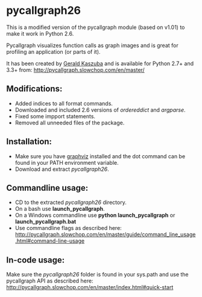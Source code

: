 **pycallgraph26**
=================

This is a modified version of the pycallgraph module (based on v1.01) to make it work in Python 2.6.

Pycallgraph visualizes function calls as graph images and is great for profiling an application (or parts of it).

It has been created by [Gerald Kaszuba](http://geraldkaszuba.com) and is available for Python 2.7+ and 3.3+ from: http://pycallgraph.slowchop.com/en/master/

Modifications:
--------------
- Added indices to all format commands.
- Downloaded and included 2.6 versions of *ordereddict* and *argparse*.
- Fixed some impport statements.
- Removed all unneeded files of the package.

Installation:
-------------
- Make sure you have [graphviz](http://www.graphviz.org) installed and the dot command can be found in your PATH environment variable.
- Download and extract *pycallgraph26*.

Commandline usage:
------------------
- CD to the extracted *pycallgraph26* directory.
- On a bash use **launch_pycallgraph**.
- On a Windows commandline use **python launch_pycallgraph** or **launch_pycallgraph.bat**
- Use commandline flags as described here: http://pycallgraph.slowchop.com/en/master/guide/command_line_usage.html#command-line-usage


In-code usage:
--------------
Make sure the *pycallgraph26* folder is found in your sys.path and use the pycallgraph API as described here:
http://pycallgraph.slowchop.com/en/master/index.html#quick-start